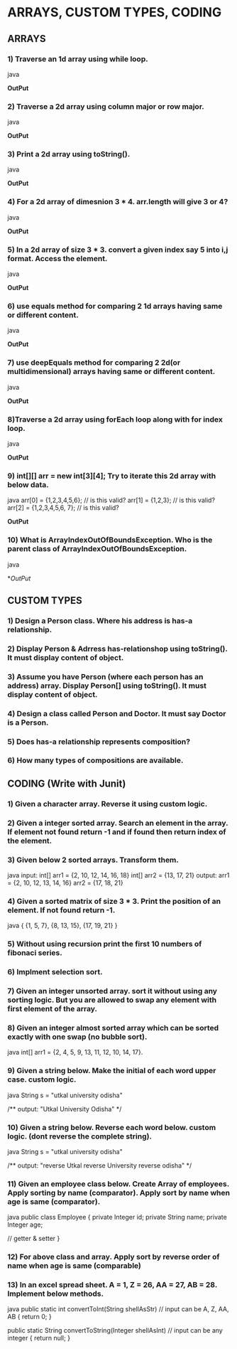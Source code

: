 # ARRAYS, CUSTOM TYPES, CODING

## ARRAYS 
### 1) Traverse an 1d array using while loop.  
java



**OutPut**

### 2) Traverse a 2d array using column major or row major.
java




**OutPut**

### 3) Print a 2d array using toString().  
java



**OutPut**

### 4) For a 2d array of dimesnion 3 * 4. arr.length will give 3 or 4?
java



**OutPut**

### 5) In a 2d array of size 3 * 3. convert a given index say 5 into i,j format. Access the element.  
java




**OutPut**


### 6) use equals method for comparing 2 1d arrays having same or different content.   
java



**OutPut**

### 7) use deepEquals method for comparing 2 2d(or multidimensional) arrays having same or different content.  
java




**OutPut**

### 8)Traverse a 2d array using forEach loop along with for index loop.  
java



**OutPut**

### 9) int[][] arr = new int[3][4]; Try to iterate this 2d array with below data.  
java
arr[0] = {1,2,3,4,5,6}; // is this valid? 
arr[1] = {1,2,3}; // is this valid? 
arr[2] = {1,2,3,4,5,6, 7}; // is this valid? 


**OutPut**

### 10) What is ArrayIndexOutOfBoundsException. Who is the parent class of ArrayIndexOutOfBoundsException.
java




**OutPut*


## CUSTOM TYPES  

### 1) Design a Person class. Where his address is has-a relationship.  

### 2) Display Person & Adrress has-relationshop using toString(). It must display content of object.  

### 3) Assume you have Person (where each person has an address) array. Display Person[] using toString(). It must display content of object.  

### 4) Design a class called Person and Doctor. It must say Doctor is a Person.  

### 5) Does has-a relationship represents composition?  

### 6) How many types of compositions are available.  

## CODING (Write with Junit)

### 1) Given a character array. Reverse it using custom logic.  

### 2) Given a integer sorted array. Search an element in the array. If element not found return -1 and if found then return index of the element.  

### 3) Given below 2 sorted arrays. Transform them.  


java
input:
int[] arr1 = {2, 10, 12, 14, 16, 18}
int[] arr2 = {13, 17, 21}
output:
arr1 = {2, 10, 12, 13, 14, 16}
arr2 = {17, 18, 21}


### 4) Given a sorted matrix of size 3 * 3. Print the position of an element. If not found return -1.  

java
{ 
  {1, 5, 7},
  {8, 13, 15},
  {17, 19, 21}
}


### 5) Without using recursion print the first 10 numbers of fibonaci series.  

### 6) Implment selection sort.

### 7) Given an integer unsorted array. sort it without using any sorting logic. But you are allowed to swap any element with first element of the array.  

### 8) Given an integer almost sorted array which can be sorted exactly with one swap (no bubble sort).  
java
int[] arr1 = {2, 4, 5, 9, 13, 11, 12, 10, 14, 17}.


### 9) Given a string below. Make the initial of each word upper case. custom logic.  

java
String s = "utkal university odisha"

/**
output: "Utkal University Odisha"
*/


### 10) Given a string below. Reverse each word below. custom logic. (dont reverse the complete string).  
java
String s = "utkal university odisha"

/**
output: "reverse Utkal reverse University reverse odisha"
*/


### 11) Given an employee class below. Create Array of employees. Apply sorting by name (comparator). Apply sort by name when age is same (comparator).  
java
public class Employee
{
   private Integer id;
   private String name;
   private Integer age;

   // getter & setter
}


### 12) For above class and array. Apply sort by reverse order of name when age is same (comparable)  

### 13) In an excel spread sheet. A = 1, Z = 26, AA = 27, AB = 28. Implement below methods.  

java
public static int convertToInt(String shellAsStr) // input can be A, Z, AA, AB
{
  return 0;
}

public static String convertToString(Integer shellAsInt) // input can be any integer
{
  return null;
}
